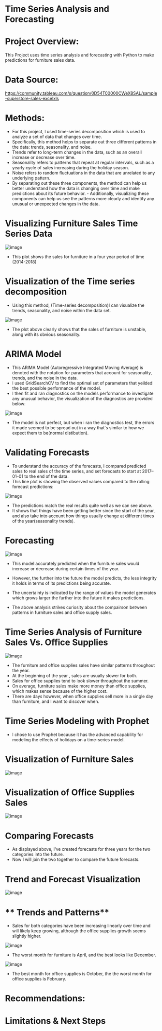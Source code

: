 # **Time Series Analysis and Forecasting**
 
# **Project Overview:**

This Project uses time series analysis and forecasting  with Python to make predictions for furniture sales data.

# **Data Source:**

https://community.tableau.com/s/question/0D54T00000CWeX8SAL/sample-superstore-sales-excelxls

# **Methods:**
- For this project, I used time-series decomposition which is used to analyze a set of data that changes over time.
- Specifically, this method helps to separate out three different patterns in the data: trends, seasonality, and noise.
- Trends refer to long-term changes in the data, such as an overall increase or decrease over time. 
- Seasonality refers to patterns that repeat at regular intervals, such as a yearly cycle of sales increasing during the holiday season. 
- Noise refers to random fluctuations in the data that are unrelated to any underlying pattern.
- By separating out these three components, the method can help us better understand how the data is changing over time and make predictions about its future behavior. - Additionally, visualizing these components can help us see the patterns more clearly and identify any unusual or unexpected changes in the data.

# **Visualizing Furniture Sales Time Series Data**

![image](https://user-images.githubusercontent.com/117705408/234460308-7919ebd8-aa40-4ef1-821e-db1da4b5e00c.png)

- This plot shows the sales for furniture in a four year period of time (2014-2018)

# **Visualization of the Time series decomposition**

- Using this method, (Time-series decomposition)I can visualize the trends, seasonality, and noise within the data set.

![image](https://user-images.githubusercontent.com/117705408/234460931-882bb066-20da-4f7c-ace9-c80f1e7103c4.png)

- The plot above clearly shows that the sales of furniture is unstable, along with its obvious seasonality. 

# **ARIMA Model**

- This ARIMA Model (Autoregressive Integrated Moving Average) is denoted with the notation for parameters that account for seasonality, trends, and the noise in the data.
- I used GridSearchCV to find the optimal set of parameters that yeilded the best possible performance of the model.
- I then fit and ran diagnostics on the models performance to investigate any unusual behavior, the visualization of the diagnostics are provided below:

![image](https://user-images.githubusercontent.com/117705408/234462414-62f0f2f5-4bee-4db2-9bcf-4baf31c759e3.png)

- The model is not perfect, but when i ran the diagnostics test, the errors it made seemed to be spread out in a way that's similar to how we expect them to be(normal distibution).

# **Validating Forecasts**

- To understand the accuracy of the forecasts, I compared predicted sales to real sales of the time series, and set forecasts to start at 2017–01–01 to the end of the data.
- This line plot is showing the observed values compared to the rolling forecast predictions:

![image](https://user-images.githubusercontent.com/117705408/234463108-a93cae9b-227c-45b5-a502-8fbf617b000e.png)

- The predictions match the real results quite well as we can see above.
- It shows that things have been getting better since the start of the year, and also take into account how things usually change at different times of the year(seasonality trends).

# **Forecasting**

![image](https://user-images.githubusercontent.com/117705408/234463605-6e7c0942-1b56-4027-a1b1-09ed4ca523d7.png)

- This model accurately predicted when the furniture sales would increase or decrease during certain times of the year.
- However, the further into the future the model predicts, the less integrity it holds in terms of its predictions being accurate.
- The uncertainty is indicated by the range of values the model generates which grows larger the further into the future it makes predictions.

- The above analysis strikes curiosity about the compairson between patterns in furniture sales and office supply sales.

# **Time Series Analysis of Furniture Sales Vs. Office Supplies**

![image](https://user-images.githubusercontent.com/117705408/234464831-7d2d0309-6df3-4419-a5d6-f0de0eb17c9d.png)

- The furniture and office supplies sales have similar patterns throughout the year.
- At the beginning of the year , sales are usually slower for both.
- Sales for office supplies tend to look slower throughout the summer.
- On average, furniture sales make more money than office supplies, which makes sense because of the higher cost.
- There are days however, when office supplies sell more in a single day than furniture, and I want to discover when.

# **Time Series Modeling with Prophet**

- I chose to use Prophet because it has the advanced capability for modeling the effects of holidays on a time-series model.

# **Visualization of Furniture Sales**

![image](https://user-images.githubusercontent.com/117705408/234465948-5a04d0a1-1aed-4509-b5eb-609efddfaaf7.png)

# **Visualization of Office Supplies Sales**

![image](https://user-images.githubusercontent.com/117705408/234465972-9e1891f8-42aa-4175-aa9a-3fab5b08b96d.png)

# **Comparing Forecasts**

- As displayed above, I've created forecasts for three years for the two categories into the future.
- Now I will join the two together to compare the future forecasts.

# **Trend and Forecast Visualization**
 
![image](https://user-images.githubusercontent.com/117705408/234466262-4eb6bd5a-bc70-442e-93e6-843b651628e4.png)

# ** Trends and Patterns**
- Sales for both categories have been increasing linearly over time and will likely keep growing, although the office supplies growth seems slightly higher.

![image](https://user-images.githubusercontent.com/117705408/234466330-f53bc0bc-4eeb-4244-ac7f-388559c51476.png)

- The worst month for furniture is April, and the best looks like December. 

![image](https://user-images.githubusercontent.com/117705408/234466346-09b12ed5-1f70-4232-ad1a-03afb70a1550.png)

- The best month for office supplies is October, the the worst month for office supplies is February.

# **Recommendations:**

# **Limitations & Next Steps**
